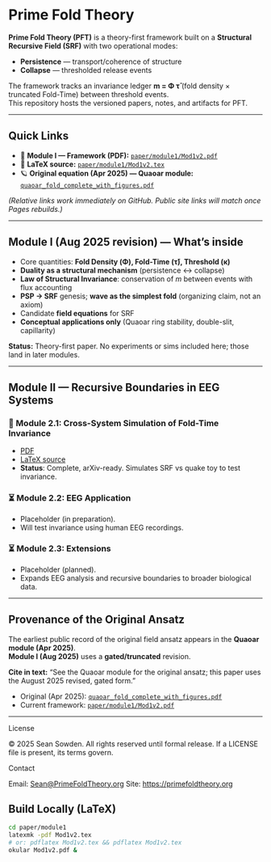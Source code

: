 # Prime Fold Theory

**Prime Fold Theory (PFT)** is a theory-first framework built on a **Structural Recursive Field (SRF)** with two operational modes:
- **Persistence** — transport/coherence of structure
- **Collapse** — thresholded release events

The framework tracks an invariance ledger **m = Φ τ̄** (fold density × truncated Fold-Time) between threshold events.  
This repository hosts the versioned papers, notes, and artifacts for PFT.

---

## Quick Links

- 📄 **Module I — Framework (PDF):** [`paper/module1/Mod1v2.pdf`](paper/module1/Mod1v2.pdf)  
- 🧪 **LaTeX source:** [`paper/module1/Mod1v2.tex`](paper/module1/Mod1v2.tex)  
- 🪐 **Original equation (Apr 2025) — Quaoar module:** [`quaoar_fold_complete_with_figures.pdf`](quaoar_fold_complete_with_figures.pdf)

*(Relative links work immediately on GitHub. Public site links will match once Pages rebuilds.)*

---

## Module I (Aug 2025 revision) — What’s inside

- Core quantities: **Fold Density (Φ), Fold-Time (τ̄), Threshold (κ)**
- **Duality as a structural mechanism** (persistence ↔ collapse)
- **Law of Structural Invariance**: conservation of *m* between events with flux accounting
- **PSP → SRF** genesis; **wave as the simplest fold** (organizing claim, not an axiom)
- Candidate **field equations** for SRF
- **Conceptual applications only** (Quaoar ring stability, double-slit, capillarity)

**Status:** Theory-first paper. No experiments or sims included here; those land in later modules.

---

## Module II — Recursive Boundaries in EEG Systems

### 📄 Module 2.1: Cross-System Simulation of Fold-Time Invariance
- [PDF](paper/module2/module2.1/mod2p1.pdf)  
- [LaTeX source](paper/module2/module2.1/mod2p1.tex)  
- **Status**: Complete, arXiv-ready. Simulates SRF vs quake toy to test invariance.

### ⏳ Module 2.2: EEG Application
- Placeholder (in preparation).  
- Will test invariance using human EEG recordings.

### ⏳ Module 2.3: Extensions
- Placeholder (planned).  
- Expands EEG analysis and recursive boundaries to broader biological data.

---

## Provenance of the Original Ansatz

The earliest public record of the original field ansatz appears in the **Quaoar module (Apr 2025)**.  
**Module I (Aug 2025)** uses a **gated/truncated** revision.

**Cite in text:** “See the Quaoar module for the original ansatz; this paper uses the August 2025 revised, gated form.”

- Original (Apr 2025): [`quaoar_fold_complete_with_figures.pdf`](quaoar_fold_complete_with_figures.pdf)  
- Current framework: [`paper/module1/Mod1v2.pdf`](paper/module1/Mod1v2.pdf)

---

License

© 2025 Sean Sowden. All rights reserved until formal release.
If a LICENSE file is present, its terms govern.

Contact

Email: Sean@PrimeFoldTheory.org
Site: https://primefoldtheory.org

## Build Locally (LaTeX)

```bash
cd paper/module1
latexmk -pdf Mod1v2.tex
# or: pdflatex Mod1v2.tex && pdflatex Mod1v2.tex
okular Mod1v2.pdf &

